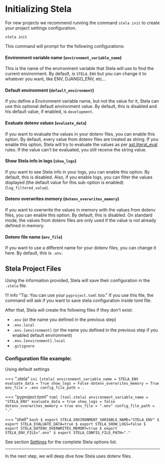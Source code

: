 # Initializing Stela

For new projects we recommend running the command `stela init` to create your project settings configuration.

```shell
stela init
```

This command will prompt for the following configurations:

#### Environment variable name (`environment_variable_name`)

This is the name of the environment variable that Stela will use to find the current environment.
By default, is `STELA_ENV` but you can change it to whatever you want, like ENV, DJANGO_ENV, etc...

#### Default environment (`default_environment`)

If you define a Environment variable name, but not the value for it, Stela can use this optional default environment
value.
By default, this is disabled and his default value, if enabled, is `development`.

#### Evaluate dotenv values (`evaluate_data`)

If you want to evaluate the values in your dotenv files, you can enable this option. By default, every value from dotenv
files are treated as string. If you enable this option, Stela will try to evaluate the values as
per [ast.literal_eval](https://docs.python.org/3.9/library/ast.html?highlight=literal_eval#ast.literal_eval) rules.
If the value can't be evaluated, you still receive the string value.

#### Show Stela info in logs (`show_logs`)

If you want to see Stela info in your logs, you can enable this option. By default, this is disabled. Also, if you
enable logs, you can filter the values displayed (the default value for this sub-option is
enabled) (`log_filtered_value`).

#### Dotenv overwrites memory (`dotenv_overwrites_memory`)

If you want to overwrite the values in memory with the values from dotenv files, you can enable this option. By default,
this is disabled. On standard mode, the values from dotenv files are only used if the value is not already defined in
memory.

#### Dotenv file name (`env_file`)

If you want to use a different name for your dotenv files, you can change it here. By default, this is `.env`.

## Stela Project Files

Using the information provided, Stela will save their configuration in the `.stela` file.

!!! info "Tip: You can use your `pyproject.toml` too."
    If you use this file, the command will ask if you want to save stela configuration inside toml file.

After that, Stela will create the following files if they don't exist:

* `.env` (or the name you defined in the previous step)
* `.env.local`
* `.env.[environment]` (or the name you defined in the previous step if you enabled default environment)
* `.env.[environment].local`
* `.gitignore`

### Configuration file example:

Using default settings

=== ".stela"
    ```ini
    [stela]
    environment_variable_name = STELA_ENV
    evaluate_data = True
    show_logs = False
    dotenv_overwrites_memory = True
    env_file = .env
    config_file_path = .
    ```

=== "pyproject.toml"
    ```toml
    [tool.stela]
    environment_variable_name = "STELA_ENV"
    evaluate_data = true
    show_logs = false
    dotenv_overwrites_memory = true
    env_file = ".env"
    config_file_path = "."
    ```

=== "shell"
    ```bash
    $ export STELA_ENVIRONMENT_VARIABLE_NAME="STELA_ENV"
    $ export STELA_EVALUATE_DATA=true
    $ export STELA_SHOW_LOGS=false
    $ export STELA_DOTENV_OVERWRITES_MEMORY=true
    $ export STELA_ENV_FILE=".env"
    $ export STELA_CONFIG_FILE_PATH="."
    ```

See section [Settings](settings.md) for the complete Stela options list.

---

In the next step, we will deep dive how Stela uses dotenv files.
